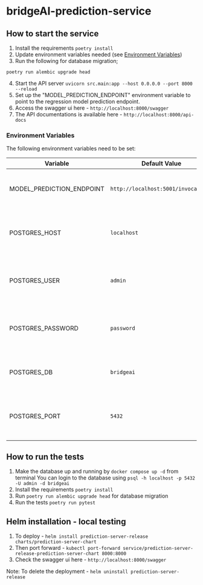 # bridgeAI-prediction-service

## How to start the service
1. Install the requirements `poetry install`
2. Update environment variables needed (see [Environment Variables](#environment-variables))
3. Run the following for database migration;
```shell
poetry run alembic upgrade head
```
4. Start the API server `uvicorn src.main:app --host 0.0.0.0 --port 8000 --reload`
5. Set up the "MODEL_PREDICTION_ENDPOINT" environment variable to point to the regression model prediction endpoint.
6. Access the swagger ui here - `http://localhost:8000/swagger`
7. The API documentations is available here - `http://localhost:8000/api-docs`

### Environment Variables

The following environment variables need to be set:

| Variable                   | Default Value                        | Description                                                  |
|----------------------------|--------------------------------------|--------------------------------------------------------------|
| MODEL_PREDICTION_ENDPOINT  | `http://localhost:5001/invocations`  | The endpoint URL for making model prediction requests.       |
| POSTGRES_HOST              | `localhost`                          | The hostname or IP address of the PostgreSQL server.         |
| POSTGRES_USER              | `admin`                              | The username for authenticating to the PostgreSQL database.  |
| POSTGRES_PASSWORD          | `password`                           | The password for authenticating to the PostgreSQL database.  |
| POSTGRES_DB                | `bridgeai`                           | The name of the PostgreSQL database to connect to.           |
| POSTGRES_PORT              | `5432`                               | The port number on which the PostgreSQL server is listening. |


## How to run the tests
1. Make the database up and running by `docker compose up -d` from terminal
   You can login to the database using `psql -h localhost -p 5432 -U admin -d bridgeai`
2. Install the requirements `poetry install`
3. Run `poetry run alembic upgrade head` for database migration
4. Run the tests `poetry run pytest`

## Helm installation - local testing
1. To deploy - `helm install prediction-server-release charts/prediction-server-chart`
2. Then port forward - `kubectl port-forward service/prediction-server-release-prediction-server-chart 8000:8000`
3. Check the swagger ui here - `http://localhost:8000/swagger`

Note: To delete the deployment - `helm uninstall prediction-server-release`
